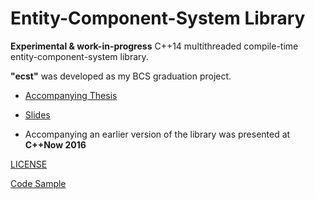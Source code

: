 Entity-Component-System Library
===============================

**Experimental & work-in-progress** C++14 multithreaded compile-time entity-component-system library.

**"ecst"** was developed as my BCS graduation project.

* [Accompanying Thesis](https://github.com/SuperV1234/bcs_thesis)

* [Slides](https://github.com/SuperV1234/cppnow2016)

* Accompanying an earlier version of the library was presented at **C++Now 2016**

[LICENSE](TODO)

[Code Sample](CODE_SAMPLE.md)
